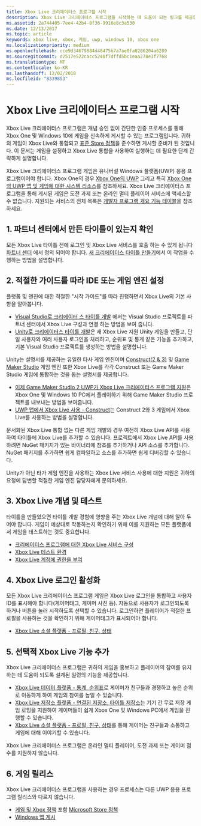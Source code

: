```yaml
---
title: Xbox Live 크리에이터스 프로그램 시작
description: Xbox Live 크리에이터스 프로그램을 시작하는 데 도움이 되는 링크를 제공합니다.
ms.assetid: 2a744405-7ee4-42b4-8f36-9916e8c3a530
ms.date: 12/13/2017
ms.topic: article
keywords: xbox live, xbox, 게임, uwp, windows 10, xbox one
ms.localizationpriority: medium
ms.openlocfilehash: cce9d34679884d48475b7a7ae0fa8286204a6289
ms.sourcegitcommit: d2517e522cacc5240f7dffd5bc1eaa278e3f7768
ms.translationtype: MT
ms.contentlocale: ko-KR
ms.lasthandoff: 12/02/2018
ms.locfileid: "8339853"
---
```

# <a name="get-started-with-the-xbox-live-creators-program"></a>Xbox Live 크리에이터스 프로그램 시작
 
Xbox Live 크리에이터스 프로그램은 개념 승인 없이 간단한 인증 프로세스를 통해 Xbox One 및 Windows 10에 게임을 신속하게 게시할 수 있는 프로그램입니다. 귀하의 게임이 Xbox Live와 통합되고 [표준 Store 정책](https://msdn.microsoft.com/en-us/library/windows/apps/dn764944.aspx)을 준수하면 게시할 준비가 된 것입니다. 이 문서는 게임을 설정하고 Xbox Live 통합을 사용하여 실행하는 데 필요한 단계 간략하게 설명합니다. 

Xbox Live 크리에이터스 프로그램 게임은 유니버설 Windows 플랫폼(UWP) 응용 프로그램이어야 합니다. Xbox One의 경우 [Xbox One의 UWP](https://msdn.microsoft.com/en-us/windows/uwp/xbox-apps/index) 그리고 특히 [Xbox One의 UWP 앱 및 게임에 대한 시스템 리소스](https://msdn.microsoft.com/en-us/windows/uwp/xbox-apps/system-resource-allocation)를 참조하세요. Xbox Live 크리에이터스 프로그램을 통해 게시된 게임은 도전 과제 또는 온라인 멀티 플레이어 서비스에 액세스할 수 없습니다. 지원되는 서비스의 전체 목록은 [개발자 프로그램 개요 기능 테이블](https://docs.microsoft.com/en-us/windows/uwp/xbox-live/developer-program-overview#feature-table)을 참조하세요.

## <a name="1-ensure-you-have-a-title-created-in-partner-center"></a>1. 파트너 센터에서 만든 타이틀이 있는지 확인
모든 Xbox Live 타이틀 전에 로그인 및 Xbox Live 서비스를 호출 하는 수 있게 됩니다 [파트너 센터](https://partner.microsoft.com/dashboard) 에서 정의 되어야 합니다.  [새 크리에이터스 타이틀 만들기](create-and-test-a-new-creators-title.md)에서 이 작업을 수행하는 방법을 설명합니다.

## <a name="2-follow-the-appropriate-guide-to-setup-your-ide-or-game-engine"></a>2. 적절한 가이드를 따라 IDE 또는 게임 엔진 설정
플랫폼 및 엔진에 대한 적절한 "시작 가이드"를 따라 진행하면서 Xbox Live의 기본 사항을 알아봅니다.

* [Visual Studio로 크리에이터 스 타이틀 개발](develop-creators-title-with-visual-studio.md) 에서는 Visual Studio 프로젝트를 파트너 센터에서 Xbox Live 구성과 연결 하는 방법을 보여 줍니다.
* [Unity로 크리에이터스 타이틀 개발](develop-creators-title-with-unity.md)은 새 Xbox Live 지원 Unity 게임을 만들고, 단일 사용자와 여러 사용자 로그인을 처리하고, 순위표 및 통계 같은 기능을 추가하고, 기본 Visual Studio 프로젝트를 생성하는 방법을 설명합니다.

Unity는 설명서를 제공하는 유일한 타사 게임 엔진이며 [Construct(2 & 3)](https://www.scirra.com/construct2) 및 [Game Maker Studio](https://www.yoyogames.com/gamemaker) 게임 엔진 또한 Xbox Live를 각각 Construct 또는 Game Maker Studio 게임에 통합하는 것을 돕는 설명서를 제공합니다.

* [이제 Game Maker Studio 2 UWP가 Xbox Live 크리에이터스 프로그램 지원](https://www.yoyogames.com/gamemaker/xblc)은 Xbox One 및 Windows 10 PC에서 플레이하기 위해 Game Maker Studio 프로젝트를 내보내는 방법을 보여줍니다.
* [UWP 앱에서 Xbox Live 사용 - Construct](https://www.scirra.com/tutorials/9540/using-xbox-live-in-uwp-apps)는 Construct 2와 3 게임에서 Xbox Live를 사용하는 방법을 설명합니다.

문서화된 Xbox Live 통합 없는 다른 게임 개발의 경우 여전히 Xbox Live API를 사용하여 타이틀에 Xbox Live를 추가할 수 있습니다. 프로젝트에서 Xbox Live API를 사용하려면 NuGet 패키지가 있는 바이너리에 참조를 추가하거나 API 소스를 추가합니다. NuGet 패키지를 추가하면 쉽게 컴파일하고 소스를 추가하면 쉽게 디버깅할 수 있습니다.

Unity가 아닌 타가 게임 엔진을 사용하는 Xbox Live 서비스 사용에 대한 지원은 귀하의 요청에 답변할 적절한 게임 엔진 담당자에게 문의하세요.

## <a name="3-xbox-live-concepts--testing"></a>3. Xbox Live 개념 및 테스트
타이틀을 만들었으면 타이틀 개발 경험에 영향을 주는 Xbox Live 개념에 대해 알아 두어야 합니다. 게임이 예상대로 작동하는지 확인하기 위해 이를 지원하는 모든 플랫폼에서 게임을 테스트하는 것도 중요합니다.

- [크리에이터스 프로그램에 대한 Xbox Live 서비스 구성](xbox-live-service-configuration-creators.md)
- [Xbox Live 테스트 환경](../xbox-live-sandboxes.md)
- [Xbox Live 계정에 권한을 부여](authorize-xbox-live-accounts.md)

## <a name="4-enable-xbox-live-sign-in"></a>4. Xbox Live 로그인 활성화
모든 Xbox Live 크리에이터스 프로그램 게임은 Xbox Live 로그인을 통합하고 사용자 ID를 표시해야 합니다(게이머태그, 게이머 사진 등). 자동으로 사용자가 로그인되도록 하거나 버튼을 눌러 시작하도록 선택할 수 있습니다. 로그인하면 플레이어가 적절한 프로필을 사용하는 것을 확인하기 위해 게이머태그가 표시되어야 합니다.

- [Xbox Live 소셜 플랫폼 - 프로필, 친구, 상태](../social-platform/social-platform.md)

## <a name="5-add-optional-xbox-live-features"></a>5. 선택적 Xbox Live 기능 추가

Xbox Live 크리에이터스 프로그램은 귀하의 게임을 홍보하고 플레이어의 참여를 유지하는 데 도움이 되도록 설계된 일련의 기능을 제공합니다.

- [Xbox Live 데이터 플랫폼 - 통계, 순위표](../data-platform/data-platform.md)로 게이머가 친구들과 경쟁하고 높은 순위로 이동하게 하여 게임의 참여를 높일 수 있습니다.
- [Xbox Live 저장소 플랫폼 - 연결된 저장소, 타이틀 저장소](../storage-platform/storage-platform.md)는 기기 간 무료 저장 게임 로밍을 지원하여 게이머들이 쉽게 Xbox One 및 Windows PC에서 게임을 진행할 수 있습니다.
- [Xbox Live 소셜 플랫폼 - 프로필, 친구, 상태](../social-platform/social-platform.md)를 통해 게이머는 친구들과 소통하고 게임에 대해 이야기할 수 있습니다.

Xbox Live 크리에이터스 프로그램은 온라인 멀티 플레이어, 도전 과제 또는 게이머 점수를 지원하지 않습니다.

## <a name="6-release-your-game"></a>6. 게임 릴리스

Xbox Live 크리에이터스 프로그램을 사용하는 경우 프로세스는 다른 UWP 응용 프로그램 릴리스와 다르지 않습니다.

- [게임 및 Xbox 정책](https://msdn.microsoft.com/en-us/library/windows/apps/dn764944.aspx#pol_10_13) 포함 [Microsoft Store 정책](https://msdn.microsoft.com/en-us/library/windows/apps/dn764944.aspx)
- [Windows 앱 게시](https://developer.microsoft.com/en-us/store/publish-apps)